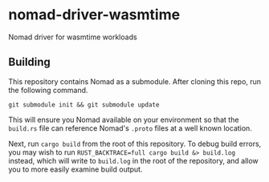 # nomad-driver-wasmtime

Nomad driver for wasmtime workloads

## Building

This repository contains Nomad as a submodule. After cloning this repo, run the
following command.

`git submodule init && git submodule update`

This will ensure you Nomad available on your environment so that the `build.rs`
file can reference Nomad's `.proto` files at a well known location.

Next, run `cargo build` from the root of this repository. To debug build errors, you
may wish to run `RUST_BACKTRACE=full cargo build &> build.log` instead, which
will write to `build.log` in the root of the repository, and allow you to more
easily examine build output.
